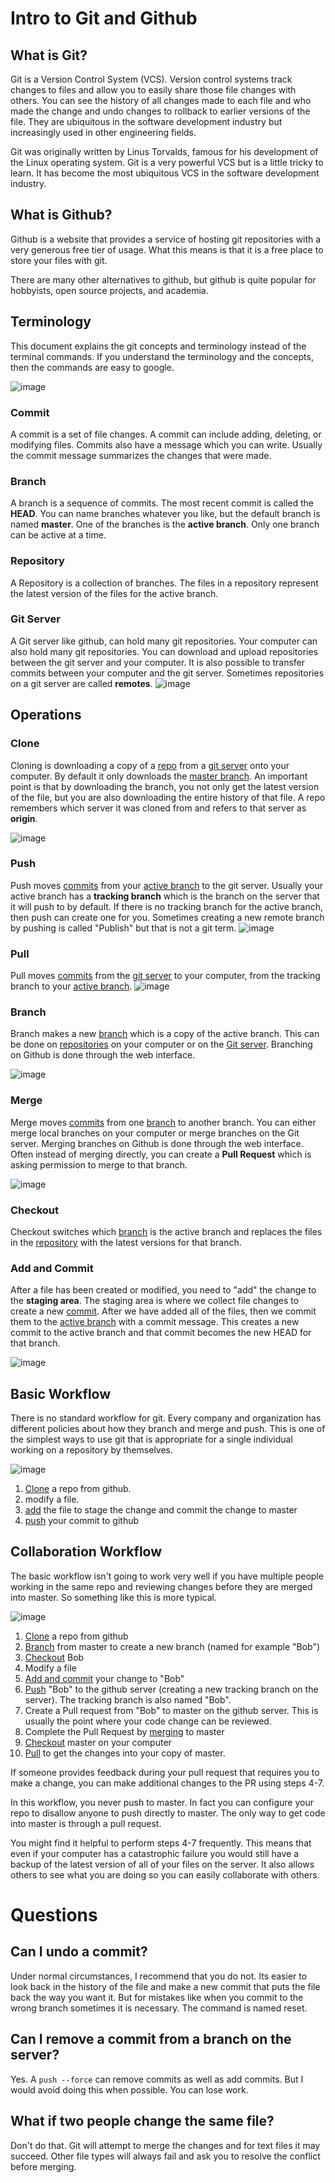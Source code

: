 # Intro to Git and Github


## What is Git?

Git is a Version Control System (VCS). Version control systems track changes to files and allow you to easily share those file changes with others.  You can see the history of all changes made to each file and who made the change and undo changes to rollback to earlier versions of the file. They are ubiquitous in the software development industry but increasingly used in other engineering fields.

Git was originally written by Linus Torvalds, famous for his development of the Linux operating system. Git is a very powerful VCS but is a little tricky to learn. It has become the most ubiquitous VCS in the software development industry.

## What is Github?

Github is a website that provides a service of hosting git repositories with a very generous free tier of usage. What this means is that it is a free place to store your files with git.

There are many other alternatives to github, but github is quite popular for hobbyists, open source projects, and academia.

## Terminology
This document explains the git concepts and terminology instead of the terminal commands. If you understand the terminology and the concepts, then the commands are easy to google.

![image](https://user-images.githubusercontent.com/2446659/80841413-f9dbbd80-8bc4-11ea-813e-31ed9ea92d07.png)
<!--
digraph G {
  subgraph cluster_0 {
    label = "Repository";
    subgraph cluster_1 {
        rank="same"
        style="rounded"
        M2[label="Commit 2"]
        M1[label="Commit 1"]
        M2 -> M1[dir="back"]
        label="Branch 1"
    }
    subgraph cluster_2 {
        rank="same"
        style="rounded"
        B3[label="Commit 3"]
        B2[label="Commit 2"]
        B1[label="Commit 1"]
        B2 -> B1[dir="back"]
        B3 -> B2[dir="back"]
        label="Branch 2"
    }
  }
}
-->
### Commit
A commit is a set of file changes. A commit can include adding, deleting, or modifying files. Commits also have a message which you can write. Usually the commit message summarizes the changes that were made.

### Branch
A branch is a sequence of commits. The most recent commit is called the **HEAD**. You can name branches whatever you like, but the default branch is named **master**. One of the branches is the **active branch**. Only one branch can be active at a time.

### Repository
A Repository is a collection of branches. The files in a repository represent the latest version of the files for the active branch.

### Git Server
A Git server like github, can hold many git repositories. Your computer can also hold many git repositories. You can download and upload repositories between the git server and your computer. It is also possible to transfer commits between your computer and the git server. Sometimes repositories on a git server are called **remotes**.
![image](https://user-images.githubusercontent.com/2446659/80843061-eb8fa080-8bc8-11ea-8e26-b3fc345e32af.png)
<!--
digraph G {
    subgraph cluster_3 {
        label = "Git Server (Github)"
        s1[label="Repository 1"]
        s2[label="Repository 2"]
    }
       subgraph cluster_1 {
        label = "Your Computer"
        "Repository 1"
    }
}
-->

## Operations

### Clone

Cloning is downloading a copy of a [repo](#repository) from a [git server]($git-server) onto your computer. By default it only downloads the [master branch](#branch). An important point is that by downloading the branch, you not only get the latest version of the file, but you are also downloading the entire history of that file. A repo remembers which server it was cloned from and refers to that server as **origin**.

![image](https://user-images.githubusercontent.com/2446659/80843657-74f3a280-8bca-11ea-87f9-2e6bc4cdf2e0.png)
<!--
digraph G {
    rankdir="LR"
    subgraph cluster_3 {
        label = "Git Server (Github)"
        subgraph cluster_0 {
            label="Repository"
            s1[label="Master"]
        }
    }
    subgraph cluster_1 {
        label = "Your Computer"
        subgraph cluster_0 {
            label="Repository"
            Master[style="dashed"]
        }
    }
    s1 -> Master[label="Clone"]
}
-->
### Push
Push moves [commits](#commit) from your [active branch](#branch) to the git server. Usually your active branch has a **tracking branch** which is the branch on the server that it will push to by default. If there is no tracking branch for the active branch, then push can create one for you. Sometimes creating a new remote branch by pushing is called "Publish" but that is not a git term.
![image](https://user-images.githubusercontent.com/2446659/80844584-9d7c9c00-8bcc-11ea-8c43-5cc5a9080e4c.png)
<!--
digraph G {
    rankdir="LR"
    subgraph cluster_3 {
        label = "Git Server (Github)"
        subgraph cluster_0 {
            label="Repository"
            s1[label="Tracking Branch"]
        }
    }
    subgraph cluster_1 {
        label = "Your Computer"
        subgraph cluster_0 {
            label="Repository"
            c1[label="Active Branch"]
        }
    }
    s1 -> c1[label="Push" dir="back"]
}
-->

### Pull
Pull moves [commits](#commit) from the [git server](#git-server) to your computer, from the tracking branch to your [active branch](#branch).
![image](https://user-images.githubusercontent.com/2446659/80844678-de74b080-8bcc-11ea-9ba1-59b239db5221.png)
<!--
digraph G {
    rankdir="LR"
    subgraph cluster_3 {
        label = "Git Server (Github)"
        subgraph cluster_0 {
            label="Repository"
            s1[label="Tracking Branch"]
        }
    }
    subgraph cluster_1 {
        label = "Your Computer"
        subgraph cluster_0 {
            label="Repository"
            c1[label="Active Branch"]
        }
    }
    s1 -> c1[label="Pull"]
}
-->

### Branch
Branch makes a new [branch](#branch) which is a copy of the active branch. This can be done on [repositories](#repository) on your computer or on the [Git server](#git-server). Branching on Github is done through the web interface.

![image](https://user-images.githubusercontent.com/2446659/80845377-9c4c6e80-8bce-11ea-9fc1-d8dd65e37cbc.png)
<!--
digraph G {
    rankdir="LR"
    subgraph cluster_3 {
        label = "Your Computer"
        subgraph cluster_0 {
            label="Repository"
            "Branch 1" -> "Branch 2"[label="Branch"]
            "Branch 2"[style="dashed"]
        }
    }
}
-->

### Merge
Merge moves [commits](#commit) from one [branch](#branch) to another branch. You can either merge local branches on your computer or merge branches on the Git server. Merging branches on Github is done through the web interface. Often instead of merging directly, you can create a **Pull Request** which is asking permission to merge to that branch.

![image](https://user-images.githubusercontent.com/2446659/80845161-13cdce00-8bce-11ea-9f44-7d9fb2ccacc3.png)
<!--
digraph G {
    rankdir="LR"
    subgraph cluster_3 {
        label = "Git Server (Github)"
        subgraph cluster_0 {
            label="Repository"
            "Branch 1" -> "Branch 2"[label="Merge" dir="back"]
        }
    }
}
-->

### Checkout
Checkout switches which [branch](#branch) is the active branch and replaces the files in the [repository](#repository) with the latest versions for that branch.

### Add and Commit

After a file has been created or modified, you need to "add" the change to the **staging area**. The staging area is where we collect file changes to create a new [commit](#commit). After we have added all of the files, then we commit them to the [active branch](#branch) with a commit message. This creates a new commit to the active branch and that commit becomes the new HEAD for that branch.

![image](https://user-images.githubusercontent.com/2446659/80923594-47cdfe00-8d4a-11ea-81a6-9efa0fda86fd.png)
<!--
digraph G {
    rankdir="LR"
    subgraph cluster_3 {
        label = "Your Computer"
        subgraph cluster_0 {
            label="Repository"
            "Modified Files" -> "Staging Area"[label="Add"]
            "Staging Area" -> "Active Branch"[label="Commit"]
        }
    }
}
-->

## Basic Workflow

There is no standard workflow for git. Every company and organization has different policies about how they branch and merge and push. This is one of the simplest ways to use git that is appropriate for a single individual working on a repository by themselves.

![image](https://user-images.githubusercontent.com/2446659/80923543-15240580-8d4a-11ea-8c34-be88d9b58f6a.png)
<!--
digraph G {
    rankdir="LR"
    subgraph cluster_1 {
        label = "Github"
        subgraph cluster_2 {
            label="Repository"
            gm[label=master]
        }
    }
    subgraph cluster_3 {
        label = "Your Computer"
        subgraph cluster_0 {
            label="Repository"
            master -> modified
            modified -> staged [label=add]
            staged -> master [label=commit]
        }
    }
    
    gm -> master [label=clone]
    master -> gm [label=push]
}
-->
1. [Clone](#clone) a repo from github.
2. modify a file.
3. [add](#add-and-commit) the file to stage the change and commit the change to master
4. [push](#push) your commit to github

## Collaboration Workflow

The basic workflow isn't going to work very well if you have multiple people working in the same repo and reviewing changes before they are merged into master. So something like this is more typical.

![image](https://user-images.githubusercontent.com/2446659/80923486-c24a4e00-8d49-11ea-987f-3e92124dfd62.png)
<!--
digraph G {
    rankdir="LR"
    subgraph cluster_1 {
        label = "Github"
        subgraph cluster_2 {
            label="Repository"
            gm[label=master]
            gb[label=Bob]
            gb -> "Pull Request"
            "Pull Request" -> gm [label=merge]
        }
    }
    subgraph cluster_3 {
        label = "Your Computer"
        subgraph cluster_0 {
            label="Repository"
            master -> Bob [label=branch]
            Bob -> modified
            modified -> staged [label=add]
            staged -> Bob [label=commit]
        }
    }
    Bob -> gb [label=push]
    gm -> master [label="clone"]
}
-->
1. [Clone](#clone) a repo from github
2. [Branch](#branch-1) from master to create a new branch (named for example "Bob")
3. [Checkout](#checkout) Bob
4. Modify a file
5. [Add and commit](#add-and-commit) your change to "Bob"
7. [Push](#push) "Bob" to the github server (creating a new tracking branch on the server). The tracking branch is also named "Bob".
8. Create a Pull request from "Bob" to master on the github server. This is usually the point where your code change can be reviewed.
9. Complete the Pull Request by [merging](#merge) to master
10. [Checkout](#checkout) master on your computer
11. [Pull](#pull) to get the changes into your copy of master.

If someone provides feedback during your pull request that requires you to make a change, you can make additional changes to the PR using steps 4-7.

In this workflow, you never push to master. In fact you can configure your repo to disallow anyone to push directly to master. The only way to get code into master is through a pull request.

You might find it helpful to perform steps 4-7 frequently. This means that even if your computer has a catastrophic failure you would still have a backup of the latest version of all of your files on the server. It also allows others to see what you are doing so you can easily collaborate with others.


# Questions

## Can I undo a commit?

Under normal circumstances, I recommend that you do not. Its easier to look back in the history of the file and make a new commit that puts the file back the way you want it. But for mistakes like when you commit to the wrong branch sometimes it is necessary. The command is named reset.

## Can I remove a commit from a branch on the server?

Yes. A `push --force` can remove commits as well as add commits. But I would avoid doing this when possible. You can lose work.

## What if two people change the same file?

Don't do that. Git will attempt to merge the changes and for text files it may succeed. Other file types will always fail and ask you to resolve the conflict before merging.


